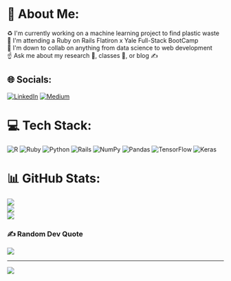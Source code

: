 # 💫 About Me:
♻️ I'm currently working on a machine learning project to find plastic waste<br>🚊 I'm attending a Ruby on Rails Flatiron x Yale Full-Stack BootCamp<br>🤝 I'm down to collab on anything from data science to web development <br>☝️ Ask me about my research 🧠, classes 😤, or blog ✍️ 


## 🌐 Socials:
[![LinkedIn](https://img.shields.io/badge/LinkedIn-%230077B5.svg?logo=linkedin&logoColor=white)](https://linkedin.com/in/www.linkedin.com/in/mark-viti) [![Medium](https://img.shields.io/badge/Medium-12100E?logo=medium&logoColor=white)](https://medium.com/@https://medium.com/@mark.viti) 

# 💻 Tech Stack:
![R](https://img.shields.io/badge/r-%23276DC3.svg?style=for-the-badge&logo=r&logoColor=white) ![Ruby](https://img.shields.io/badge/ruby-%23CC342D.svg?style=for-the-badge&logo=ruby&logoColor=white) ![Python](https://img.shields.io/badge/python-3670A0?style=for-the-badge&logo=python&logoColor=ffdd54) ![Rails](https://img.shields.io/badge/rails-%23CC0000.svg?style=for-the-badge&logo=ruby-on-rails&logoColor=white) ![NumPy](https://img.shields.io/badge/numpy-%23013243.svg?style=for-the-badge&logo=numpy&logoColor=white) ![Pandas](https://img.shields.io/badge/pandas-%23150458.svg?style=for-the-badge&logo=pandas&logoColor=white) ![TensorFlow](https://img.shields.io/badge/TensorFlow-%23FF6F00.svg?style=for-the-badge&logo=TensorFlow&logoColor=white) ![Keras](https://img.shields.io/badge/Keras-%23D00000.svg?style=for-the-badge&logo=Keras&logoColor=white)
# 📊 GitHub Stats:
![](https://github-readme-stats.vercel.app/api?username=varkmiti&theme=dark&hide_border=false&include_all_commits=false&count_private=true)<br/>
![](https://github-readme-streak-stats.herokuapp.com/?user=varkmiti&theme=dark&hide_border=false)<br/>
![](https://github-readme-stats.vercel.app/api/top-langs/?username=varkmiti&theme=dark&hide_border=false&include_all_commits=false&count_private=true&layout=compact)

### ✍️ Random Dev Quote
![](https://quotes-github-readme.vercel.app/api?type=vetical&theme=radical)

---
[![](https://visitcount.itsvg.in/api?id=varkmiti&icon=0&color=0)](https://visitcount.itsvg.in)
